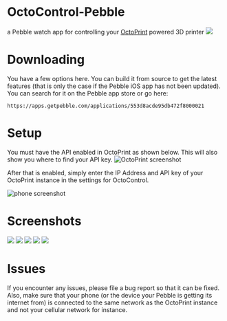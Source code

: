 # OctoControl-Pebble
a Pebble watch app for controlling your [OctoPrint](https://github.com/foosel/OctoPrint) powered 3D printer
![](http://pblweb.com/badge/553d8acde95db472f8000021/orange/medium)

# Downloading
You have a few options here. You can build it from source to get the latest features (that is only the case if the Pebble iOS app has not been updated). You can search for it on the Pebble app store or go here:
```
https://apps.getpebble.com/applications/553d8acde95db472f8000021
```

# Setup

You must have the API enabled in OctoPrint as shown below. This will also show you where to find your API key.
![OctoPrint screenshot](https://raw.githubusercontent.com/quillford/OctoControl-Pebble/master/graphics/instructions/octoprint-enable.png)

After that is enabled, simply enter the IP Address and API key of your OctoPrint instance in the settings for OctoControl.

![phone screenshot](https://raw.githubusercontent.com/quillford/OctoControl-Pebble/master/graphics/instructions/phone-settings.PNG)

# Screenshots
![](https://raw.githubusercontent.com/quillford/OctoControl-Pebble/master/graphics/screenshots/main-menu.png) ![](https://raw.githubusercontent.com/quillford/OctoControl-Pebble/master/graphics/screenshots/main-menu2.png) ![](https://raw.githubusercontent.com/quillford/OctoControl-Pebble/master/graphics/screenshots/jog.png) ![](https://github.com/quillford/OctoControl-Pebble/raw/master/graphics/screenshots/shortcuts-menu.png) ![](https://github.com/quillford/OctoControl-Pebble/raw/master/graphics/screenshots/help.png)

# Issues
If you encounter any issues, please file a bug report so that it can be fixed. Also, make sure that your phone (or the device your Pebble is getting its internet from) is connected to the same network as the OctoPrint instance and not your cellular network for instance.
